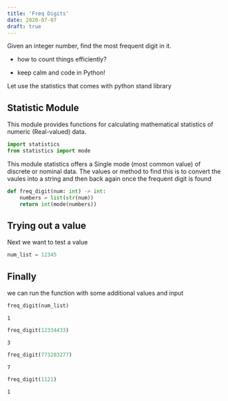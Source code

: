 ```yaml
---
title: 'Freq Digits'
date: 2020-07-07
draft: true
---
```


Given an integer number, find the most frequent digit in it.

- how to count things efficiently?

- keep calm and code in Python!

Let use the statistics that comes with python stand library

## Statistic Module

This module provides functions for calculating mathematical statistics of numeric (Real-valued) data.


```python
import statistics 
from statistics import mode 
```

This module statistics offers a Single mode (most common value) of discrete or nominal data.
The values or method to find this is to convert the vaules into a string and then back again once the frequent digit is
found


```python
def freq_digit(num: int) -> int:
    numbers = list(str(num))
    return int(mode(numbers))
```

## Trying out a value

Next we want to test a value


```python
num_list = 12345
```

## Finally 

we can run the function with some additional values and input


```python
freq_digit(num_list)
```




    1




```python
freq_digit(12334433)
```




    3




```python
freq_digit(773283277)
```




    7




```python
freq_digit(1121)
```




    1


